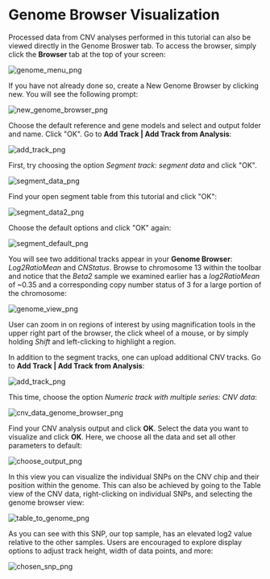 # Genome Browser Visualization

Processed data from CNV analyses performed in this tutorial can also be viewed directly in the Genome Broswer tab. To access the browser, simply click the **Browser** tab at the top of your screen:

![genome_menu_png](images/genome_menu.png)

If you have not already done so, create a New Genome Browser by clicking new. You will see the following prompt:

![new_genome_browser_png](images/new_genome_browser.png)

Choose the default reference and gene models and select and output folder and name. Click "OK". Go to **Add Track | Add Track from Analysis**:

![add_track_png](images/add_track.png)

First, try choosing the option *Segment track: segment data* and click "OK".

![segment_data_png](images/segment_data.png)

Find your open segment table from this tutorial and click "OK":

![segment_data2_png](images/segment_data2.png)

Choose the default options and click "OK" again:

![segment_default_png](images/segment_default.png)

You will see two additional tracks appear in your **Genome Browser**: *Log2RatioMean* and *CNStatus*. Browse to chromosome 13 within the toolbar and notice that the *Beta2* sample we examined earlier has a *log2RatioMean* of ~0.35 and a corresponding copy number status of 3 for a large portion of the chromosome:

![genome_view_png](images/genome_view.png)

User can zoom in on regions of interest by using magnification tools in the upper right part of the browser, the click wheel of a mouse, or by simply holding *Shift* and left-clicking to highlight a region.

In addition to the segment tracks, one can upload additional CNV tracks. Go to **Add Track | Add Track from Analysis**:

![add_track_png](images/add_track.png)

This time, choose the option *Numeric track with multiple series: CNV data*:

![cnv_data_genome_browser_png](images/cnv_data_genome_browser.png)

Find your CNV analysis output and click **OK**. Select the data you want to visualize and click **OK**. Here, we choose all the data and set all other parameters to default:

![choose_output_png](images/choose_output.png)

In this view you can visualize the individual SNPs on the CNV chip and their position within the genome. This can also be achieved by going to the Table view of the CNV data, right-clicking on individual SNPs, and selecting the genome browser view:

![table_to_genome_png](images/table_to_genome.png)

As you can see with this SNP, our top sample, has an elevated log2 value relative to the other samples. Users are encouraged to explore display options to adjust track height, width of data points, and more:

![chosen_snp_png](images/chosen_snp.png)

